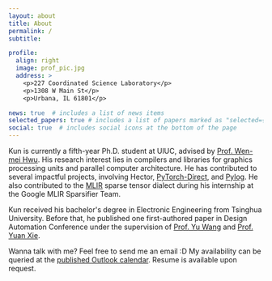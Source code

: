 ```yaml
---
layout: about
title: About
permalink: /
subtitle: 

profile:
  align: right
  image: prof_pic.jpg
  address: >
    <p>227 Coordinated Science Laboratory</p>
    <p>1308 W Main St</p>
    <p>Urbana, IL 61801</p>

news: true  # includes a list of news items
selected_papers: true # includes a list of papers marked as "selected={true}"
social: true  # includes social icons at the bottom of the page
---
```



Kun is currently a fifth-year Ph.D. student at UIUC, advised by [Prof. Wen-mei Hwu](https://en.wikipedia.org/wiki/Wen-mei_Hwu). His research interest lies in compilers and libraries for graphics processing units and parallel computer architecture. He has contributed to several impactful projects, involving Hector, [PyTorch-Direct](https://github.com/K-Wu/pytorch-direct_dgl), and [Pylog](https://github.com/hst10/pylog). He also contributed to the [MLIR](https://github.com/llvm/llvm-project/commits?author=K-Wu&since=2023-05-15&until=2023-08-11) sparse tensor dialect during his internship at the Google MLIR Sparsifier Team.

Kun received his bachelor's degree in Electronic Engineering from Tsinghua University. Before that, he published one first-authored paper in Design Automation Conference under the supervision of [Prof. Yu Wang](http://nics.ee.tsinghua.edu.cn/people/wangyu/) and [Prof. Yuan Xie](https://web.ece.ucsb.edu/~yuanxie/Personal.html).

Wanna talk with me? Feel free to send me an email :D My availability can be queried at the [published Outlook calendar](https://outlook.office365.com/calendar/published/92e7b86fb04446e6845888477b264fa8@illinois.edu/30a2e22ab4254515a138626eb10c5cca1829245686022576514/calendar.html). Resume is available upon request.